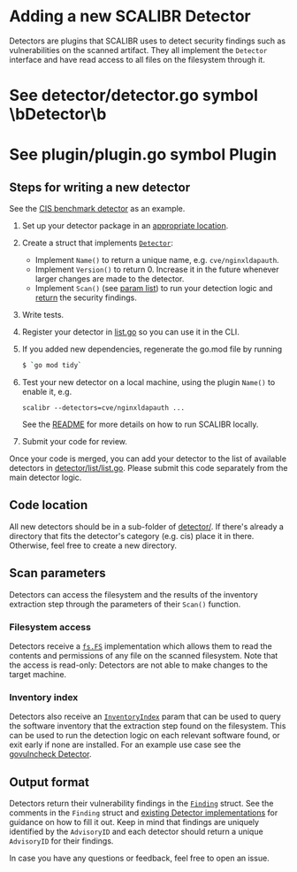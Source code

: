 # Adding a new SCALIBR Detector

Detectors are plugins that SCALIBR uses to detect security findings such as
vulnerabilities on the scanned artifact. They all implement the `Detector`
interface and have read access to all files on the filesystem through it.

# See detector/detector.go symbol \bDetector\b

# See plugin/plugin.go symbol Plugin

## Steps for writing a new detector

See the [CIS benchmark detector](/detector/cis/generic_linux/etcpasswdpermissions/detector.go)
as an example.

1.  Set up your detector package in an [appropriate location](#code-location).
1.  Create a struct that implements
    [`Detector`](/detector/detector.go):
    *   Implement `Name()` to return a unique name, e.g. `cve/nginxldapauth`.
    *   Implement `Version()` to return 0. Increase it in the future whenever
        larger changes are made to the detector.
    *   Implement `Scan()` (see [param list](#scan-parameters)) to run your
        detection logic and [return](#output-format) the security findings.
1.  Write tests.
1.  Register your detector in
    [list.go](/detector/list/list.go)
    so you can use it in the CLI.
1.  If you added new dependencies, regenerate the go.mod file by running

    ```sh
    $ `go mod tidy`
    ```

1.  Test your new detector on a local machine, using the plugin `Name()` to
    enable it, e.g.

    ```
    scalibr --detectors=cve/nginxldapauth ...
    ```

    See the
    [README](/README.md#as-a-standalone-binary)
    for more details on how to run SCALIBR locally.

1.  Submit your code for review.

Once your code is merged, you can add your detector to the list of available
detectors in
[detector/list/list.go](/detector/list/list.go).
Please submit this code separately from the main detector logic.

## Code location

All new detectors should be in a sub-folder of
[detector/](/detector/).
If there's already a directory that fits the detector's category (e.g. cis)
place it in there. Otherwise, feel free to create a new directory.

## Scan parameters

Detectors can access the filesystem and the results of the inventory extraction
step through the parameters of their `Scan()` function.

### Filesystem access

Detectors receive a [`fs.FS`](https://pkg.go.dev/io/fs#FS) implementation which
allows them to read the contents and permissions of any file on the scanned
filesystem. Note that the access is read-only: Detectors are not able to make
changes to the target machine.

### Inventory index

Detectors also receive an
[`InventoryIndex`](/inventoryindex/inventory_index.go)
param that can be used to query the software inventory that the extraction step
found on the filesystem. This can be used to run the detection logic on each relevant
software found, or exit early if none are installed. For an example use case see the
[govulncheck Detector](/detector/govulncheck/binary/detector.go).

## Output format

Detectors return their vulnerability findings in the
[`Finding`](https://github.com/google/osv-scalibr/blob/28397d99/detector/detector.go#L47)
struct. See the comments in the `Finding` struct and
[existing Detector implementations](/detector/govulncheck/binary/detector.go)
for guidance on how to fill it out. Keep in mind that findings are uniquely
identified by the `AdvisoryID` and each detector should return a unique
`AdvisoryID` for their findings.

In case you have any questions or feedback, feel free to open an issue.
